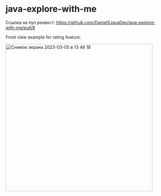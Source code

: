 # java-explore-with-me
Ссылка на пул реквест: https://github.com/DanielSJavaDev/java-explore-with-me/pull/8

Front view example for rating feature:

<img width="483" alt="Снимок экрана 2023-03-05 в 13 46 18" src="https://user-images.githubusercontent.com/105602574/222987286-13d69ec0-904c-480b-8174-15242b7a183c.png">
